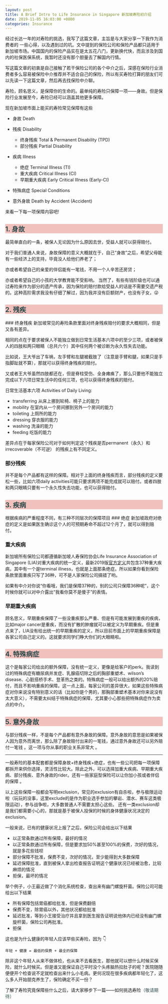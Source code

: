 ```yaml
---
layout: post
title: A Brief Intro to Life Insurance in Singapore 新加坡寿险初介绍
date: 2019-11-05 16:03:00 +0800
categories: Insurance
---
```


经过长达一年的对寿险的挑选，我写了这篇文章，主旨是与大家分享一下我作为消费者的 一些心得，以及遇到过的坑。文中提到的保险公司和保险产品都只适用于新加坡市场。中国国内的保险产品实在是太五花八门，更新换代快，而且涉及到国内的社保医保系统，我暂时还没有那个胆量去了解国内行情。

写这篇文章的初衷是自己接触了若干保险公司的各个中介之后，深感在保险行业消费者多么容易被保险中介推荐并不适合自己的保险，所以有买寿险打算的朋友们可以先读一下这篇文章，然后再去找保险中介聊。

寿险，顾名思义，是保障你的生命的。最单纯的寿险只保障一项——身故。但是保险行业发展至今，寿险已经可以涵盖其他更多保障。

现在新加坡市面上能买的寿险常见保障有这些
-   身故 Death

-   残疾 Disability
    -   终身残疾 Total & Permanent Disability (TPD)
    -   部分残疾 Partial Disability
-   疾病 Illness
    -   绝症 Terminal Illness (TI)
    -   重大疾病 Critical Illness (CI)
    -   早期重大疾病 Early Critical Illness (Early-CI)
-   特殊病症 Special Conditions 

-   意外身故 Death by Accident (Accident)



来看一下每一项保障内容吧!

<h2 style="background-color:#F1C1BD;color:#2F4B4C">1.  身故</h2>
最简单直白的一条，被保人无论因为什么原因去世，受益人就可以获得赔付。 

对于我们普通人来说，身故保障的意义大概就在于，自己“身故”之后，希望父母能有一些经济上的支持，毕竟没人给他们养老了；

亦或者希望自己的亲爱的伴侣能有一笔钱，不用一个人辛苦还房贷；

亦或者希望自己的小孩的大学教育能不受影响。
当然了，有些有钱阶级也可以通过寿险来作为部分的遗产传承，因为保险的赔付款给受益人的话是不需要交遗产税的。这种高阶需求我没有仔细了解过，因为我并没有巨额财产，也没有子女，&#128540;

<h2 style="background-color:#F1C1BD;color:#2F4B4C">2.  残疾</h2>
### 终身残疾
新加坡常见的寿险条款里面对终身残疾赔付的要求大概相同，但是又各有差异。

相同的点在于要求被保人不能独立做到日常生活基本六项中的至少三项，或者被保人的四肢和两只眼睛（总共六个）其中任何两个被诊断为永久性失去功能。

比如说，王大爷出了车祸，左手臂和左腿被截肢了（注意是手臂和腿，如果只是手指脚趾就不算），那就可以获得终身残疾的赔付。

又或者王大爷虽然四肢都还在，但是脊柱受伤、全身瘫痪了，那么只要他不能独立完成以下六项日常生活中的任何三项，也可以获得终身残疾的赔付。

日常生活基本六项 Activities of Daily Living:
-   transferring 从床上挪到轮椅、椅子上的能力
-   mobility 在室内从一个房间挪到另外一个房间的能力
-   toileting 上厕所的能力
-   dressing 穿衣服的能力
-   washing 洗澡的能力
-   feeding 吃饭的能力

差异点在于每家保险公司对于如何判定这个残疾是否permanent（永久）和irrecoverable（不可逆） 的残疾上有不同定义。

### 部分残疾
并不是每个产品都有这样的保障。相对于上面的终身残疾而言，部分残疾的定义要松一些，比如六项daily activities可能只要求两项不能完成就可以赔付。或者四肢和两只眼睛只要有一个永久性失去功能，也可以获得赔付。

<h2 style="background-color:#F1C1BD;color:#2F4B4C">3.  疾病</h2>
根据疾病的严重程度不同，有三种不同层次的保障项目
### 绝症
新加坡政府对绝症的定义是如果医生确诊这个人的可预期寿命不超过12个月了，就可以得到赔付。

### 重大疾病
新加坡所有保险公司都遵循新加坡人寿保险协会Life Insurance Association of Singapore (LIA)对重大疾病的统一定义，最新2019版[官方定义](https://www.lia.org.sg/media/2161/mu5819-part-3-of-4-_lia-ci-framework-2019_comparison-of-lia-definitions_2014-and-2019.pdf)共包含37种重大疾病，其中有一个是terminal illness，也就是上面那条绝症。所以如果你看到保险条款里面重疾只写了36种，可不是人家保险公司搞错了哟。

如果有中介对你说“你看哦，我们是保障37种的，别的公司只保障36种呢”，这个时候你就可以对中介露出“我看你莫不是傻子”的表情。


### 早期重大疾病
顾名思义，早期重疾保障了一些没重疾那么严重、但是有可能发展到重疾的疾病，比如major cancer是重疾，而没有扩散的肿瘤就可以被定义为早期重疾。但是重点来了，LIA没有给出统一的早期重疾的定义，所以目前市面上的早期重疾保障是各家公司自己定义的。这就要求同学们睁大你们的大眼睛啦。

<h2 style="background-color:#F1C1BD;color:#2F4B4C">4.  特殊病症</h2>
这个是每家公司给出的额外保障，没有统一定义，更像是给客户的perk。我读到过的特殊病症有糖尿病并发症、乳腺癌切除之后的胸部重塑术、wilson’s disease、心脏搭桥手术、登革热之类的。特殊病症一般可以给出额外的20%赔付，而且不影响重疾的保障。这一点上面，每家公司的差异很大，如果这些特殊病症对你来说没有特别意义的话（比如你是个男的，那胸部重塑术基本对你来说没有太大意义），不需要太纠结于特殊病症的保障，尤其要小心那些把特殊病症作为卖点的中介。
<h2 style="background-color:#F1C1BD;color:#2F4B4C">5.  意外身故</h2>
与部分残疾一样，不是每个产品都有意外身故的保障。意外身故的意思是如果被保人因为意外而离世，那么除了身故赔付出来的一笔钱，通过意外身故还可以另外赔付一笔钱 。这一项与你从事的职业关系非常大 。

----------------------------------------------------------------------------
一般寿险的基本配套都是保障身故+终身残疾+绝症，也有一些公司把每一项保障都拆开来供你选择，灵活性比较大。除此之外，可以选择加重大疾病、早期重大疾病、部分残疾、意外身故的rider。还有一些家庭型保险可以让你加小孩或者伴侣的保障 。

以上这些保障一般都会写明exclusion，常见的exclusion有自杀啦，参与极限运动啦（玩玩的没事，这里exclude的是作为职业选手参加的攀岩、潜水、赛车这类极限运动），参与战争啦，大多数普通人不需要太担心这些。
还有一类exclusion却是我们都需要小心的，那就是基于被保人投保的时候的身体健康状况决定的exclusion。

一般来说，已有的健康状况上报了之后，保险公司会给出以下结果
-   以正常条款通过所有保障，最好的情况
-   以正常条款通过所有保障，但是要求加50%甚至100%的保费，次好的情况，就是多花些钱呗
-   部分保障不批准，保费不变，次好的情况，至少能得到大多数保障
-   延迟保障批准，直到被保人拿出检查报告证明这个健康状况已经被治愈，比较麻烦的情况
-   拒保，最坏的情况

举个例子，小王最近做了个消化系统检查，查出来有幽门螺旋杆菌。保险公司可能给出以下结果
-   所有保障包括胃癌都给批准，但是保费翻倍
-   保费不变，除胃癌以外，其他状况都给批准
-   延迟批准，等到小王接受治疗并且拿到医生报告证明说他体内已经没有幽门螺旋杆菌，保险公司再批准。
-   拒保

这也是为什么健康的年轻人应该早些买寿险，因为 &#x1f447;
~~~
年轻 + 健康 = 最低的保费 + 最全的保障
~~~
除非这个年轻人从来不做体检，也从来不去看医生，那他就可以想什么时候买保险，就什么时候买。但是谁又能保证自己平时没个头疼脑热拉肚子的呢？医院随随便便开个检查说不定就检查出来什么小毛病。更何况现在很多疾病都年轻化了，这么多人开始朋克养生了，保险确定不买一份？



了解了寿险究竟保障些什么之后，请大家移步下一篇——如何挑选寿险<font style="color:#2F4B4C">（敬请期待）</font>





